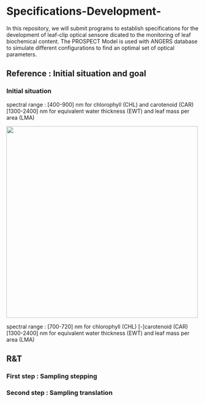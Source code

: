 # Specifications-Development-
In this repository, we will submit programs to establish specifications for the development of leaf-clip optical sensore dicated to the monitoring of leaf biochemical content.
The PROSPECT Model is used with ANGERS database to simulate different configurations to find an optimal set of optical parameters.
## Reference : Initial situation and goal
### Initial situation
spectral range : [400-900] nm for chlorophyll (CHL) and carotenoid (CAR)
                 [1300-2400] nm for equivalent water thickness (EWT) and leaf mass per area (LMA)
                 
<img src="https://user-images.githubusercontent.com/101126884/180430522-05cb82e2-94ec-4c9c-839a-479ea0ef6d7a.png" width="500" height="500">

spectral range : [700-720] nm for chlorophyll (CHL)
                 [-]carotenoid (CAR)
                 [1300-2400] nm for equivalent water thickness (EWT) and leaf mass per area (LMA)

## R&T

### First step : Sampling stepping

### Second step : Sampling translation
